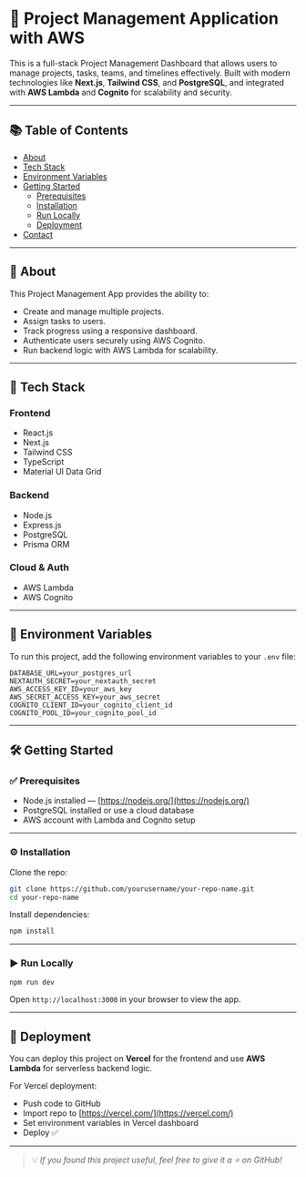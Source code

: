 # 🚀 Project Management Application with AWS

This is a full-stack Project Management Dashboard that allows users to manage projects, tasks, teams, and timelines effectively. Built with modern technologies like **Next.js**, **Tailwind CSS**, and **PostgreSQL**, and integrated with **AWS Lambda** and **Cognito** for scalability and security.

---

## 📚 Table of Contents

- [About](#about)
- [Tech Stack](#tech-stack)
- [Environment Variables](#environment-variables)
- [Getting Started](#getting-started)
  - [Prerequisites](#prerequisites)
  - [Installation](#installation)
  - [Run Locally](#run-locally)
  - [Deployment](#deployment)
- [Contact](#contact)

---

## 🌟 About

This Project Management App provides the ability to:
- Create and manage multiple projects.
- Assign tasks to users.
- Track progress using a responsive dashboard.
- Authenticate users securely using AWS Cognito.
- Run backend logic with AWS Lambda for scalability.

---

## 🧰 Tech Stack

### Frontend
- React.js
- Next.js
- Tailwind CSS
- TypeScript
- Material UI Data Grid

### Backend
- Node.js
- Express.js
- PostgreSQL
- Prisma ORM

### Cloud & Auth
- AWS Lambda
- AWS Cognito

---

## 🔐 Environment Variables

To run this project, add the following environment variables to your `.env` file:

```
DATABASE_URL=your_postgres_url
NEXTAUTH_SECRET=your_nextauth_secret
AWS_ACCESS_KEY_ID=your_aws_key
AWS_SECRET_ACCESS_KEY=your_aws_secret
COGNITO_CLIENT_ID=your_cognito_client_id
COGNITO_POOL_ID=your_cognito_pool_id
```

---

## 🛠️ Getting Started

### ✅ Prerequisites

- Node.js installed — [https://nodejs.org/](https://nodejs.org/)
- PostgreSQL installed or use a cloud database
- AWS account with Lambda and Cognito setup

---

### ⚙️ Installation

Clone the repo:

```bash
git clone https://github.com/yourusername/your-repo-name.git
cd your-repo-name
```

Install dependencies:

```bash
npm install
```

---

### ▶️ Run Locally

```bash
npm run dev
```

Open `http://localhost:3000` in your browser to view the app.

---

## 🚀 Deployment

You can deploy this project on **Vercel** for the frontend and use **AWS Lambda** for serverless backend logic.

For Vercel deployment:
- Push code to GitHub
- Import repo to [https://vercel.com/](https://vercel.com/)
- Set environment variables in Vercel dashboard
- Deploy ✅

---

> 💡 *If you found this project useful, feel free to give it a ⭐️ on GitHub!*
